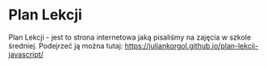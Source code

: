 # Plan Lekcji
Plan Lekcji - jest to strona internetowa jaką pisaliśmy na zajęcia w szkole średniej.
Podejrzeć ją można tutaj: https://juliankorgol.github.io/plan-lekcji-javascript/
